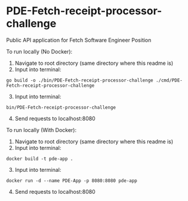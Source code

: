 # PDE-Fetch-receipt-processor-challenge
Public API application for Fetch Software Engineer Position

To run locally (No Docker):
1. Navigate to root directory (same directory where this readme is)
2. Input into terminal:
```
go build -o ./bin/PDE-Fetch-receipt-processor-challenge ./cmd/PDE-Fetch-receipt-processor-challenge
```
3. Input into terminal:
```
bin/PDE-Fetch-receipt-processor-challenge
```
4. Send requests to localhost:8080


To run locally (With Docker):
1. Navigate to root directory (same directory where this readme is)
2. Input into terminal:
```
docker build -t pde-app .
```
3. Input into terminal:
```
docker run -d --name PDE-App -p 8080:8080 pde-app
```
4. Send requests to localhost:8080
